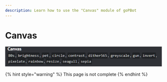 ```yaml
---
description: Learn how to use the "Canvas" module of goPBot
---
```


# Canvas

![All Canvas Commands](.gitbook/assets/image.png)

{% hint style="warning" %}
This page is not complete 
{% endhint %}

